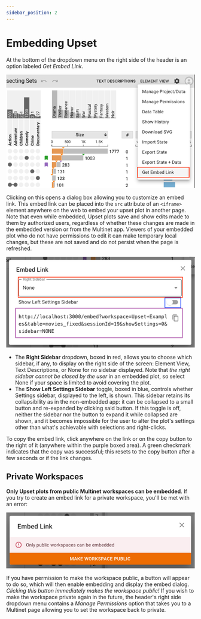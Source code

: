 ```yaml
---
sidebar_position: 2
---
```


# Embedding Upset

At the bottom of the dropdown menu on the right side of the header is an option labeled *Get Embed Link*.

![Embed link location](./img/embed/menu-item.png)

Clicking on this opens a dialog box allowing you to customize an embed link. This embed link can be placed into the `src` attribute of an `<iframe>` element anywhere on the web to embed your upset plot in another page. Note that even while embedded, Upset plots save and show edits made to them by authorized users, regardless of whether these changes are made in the embedded version or from the Multinet app. Viewers of your embedded plot who do not have permissions to edit it can make temporary local changes, but these are not saved and do not persist when the page is refreshed.

![Embed Modal](./img/embed/modal.png)

- The **Right Sidebar** dropdown, boxed in red, allows you to choose which sidebar, if any, to display on the right side of the screen: Element View, Text Descriptions, or None for no sidebar displayed. Note that *the right sidebar cannot be closed by the user* in an embedded plot, so select None if your space is limited to avoid covering the plot.
- The **Show Left Settings Sidebar** toggle, boxed in blue, controls whether Settings sidebar, displayed to the left, is shown. This sidebar retains its collapsibility as in the non-embedded app: it can be collapsed to a small button and re-expanded by clicking said button. If this toggle is off, neither the sidebar nor the button to expand it while collapsed are shown, and it becomes impossible for the user to alter the plot's settings other than what's achievable with selections and right-clicks.

To copy the embed link, click anywhere on the link or on the copy button to the right of it (anywhere within the purple boxed area). A green checkmark indicates that the copy was successful; this resets to the copy button after a few seconds or if the link changes.

## Private Workspaces

**Only Upset plots from public Multinet workspaces can be embedded**. If you try to create an embed link for a private workspace, you'll be met with an error:

![Error modal for private workspaces](./img/embed/private-err.png)

If you have permission to make the workspace public, a button will appear to do so, which will then enable embedding and display the embed dialog. *Clicking this button immediately makes the workspace public!* If you wish to make the workspace private again in the future, the header's right side dropdown menu contains a *Manage Permissions* option that takes you to a Multinet page allowing you to set the workspace back to private.



